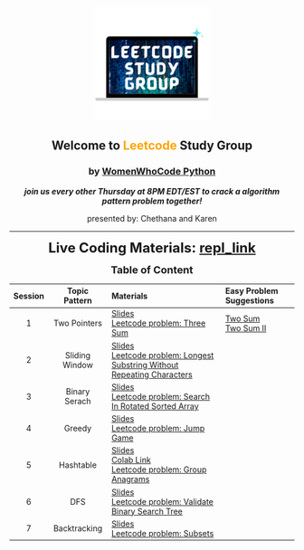 <div align="center">
<p align="center"><img height="200" src="leetcode.png">
<h2 align="center" margin-bottom="0"><b>Welcome to <font color='orange'>Leetcode</font> Study Group</b></h3>
<h3 align="center" margin-top="0">by <font color='#007a7c'><a href="https://www.womenwhocode.com/python">WomenWhoCode Python</a></font></h3>
</p>

__*join us every other Thursday at 8PM EDT/EST to crack a algorithm pattern problem together!*__

presented by: Chethana and Karen

---------------------
[repl_link]: https://replit.com/@codernewbie/WWCodePythonLeetcode
<font size=5>__Live Coding Materials: [repl_link]__ </font>


__<font size=4>Table of Content</font>__

| __Session__ | Topic Pattern | Materials | Easy Problem Suggestions |  
| :------: |:------: | :------- | :------- |
| 1 | Two Pointers | [Slides](slides/S1_TwoPointers.pdf) <br/> [Leetcode problem: Three Sum](https://leetcode.com/problems/3sum/) | [Two Sum](https://leetcode.com/problems/two-sum/) <br /> [Two Sum II](https://leetcode.com/problems/two-sum-ii-input-array-is-sorted/) |
| 2 | Sliding Window | [Slides](slides/S2_SlidingWindow.pdf) <br /> [Leetcode problem: Longest Substring Without Repeating Characters](https://leetcode.com/problems/longest-substring-without-repeating-characters/) <br /> | |
| 3 | Binary Serach | [Slides](slides/S3_BinarySearch.pdf) <br /> [Leetcode problem: Search In Rotated Sorted Array](https://leetcode.com/problems/search-in-rotated-sorted-array/) <br /> | |
| 4 | Greedy | [Slides](slides/S4_GreddyAlgorithm.pdf) <br /> [Leetcode problem: Jump Game](https://leetcode.com/problems/jump-game/) <br /> | |
| 5 | Hashtable | [Slides](slides/CONNECT_PowerOfHashtables.pdf) <br /> [Colab Link](https://github.com/nuageklow/WWCodePython/blob/master/LeetCodeSeries/PowerOfHashtables.ipynb) <br /> [Leetcode problem: Group Anagrams](https://leetcode.com/problems/group-anagrams/) <br /> | |
| 6 | DFS | [Slides](slides/S6_DFS&BFS.pdf) <br /> [Leetcode problem: Validate Binary Search Tree](https://leetcode.com/problems/validate-binary-search-tree/) <br /> | |
| 7 | Backtracking | [Slides](slides/S7_Backtracking.pdf) <br /> [Leetcode problem: Subsets](https://leetcode.com/problems/subsets/) <br /> | |

</div>
